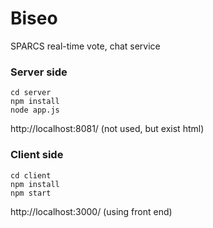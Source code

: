 # Biseo
SPARCS real-time vote, chat service

### Server side
```
cd server
npm install
node app.js
```
http://localhost:8081/  (not used, but exist html)

### Client side
```
cd client
npm install
npm start
```
http://localhost:3000/  (using front end)
